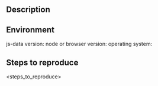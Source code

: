 ## Description

<description>

## Environment

js-data version:
node or browser version:
operating system:

## Steps to reproduce

<!---
It's helpful to have a code example - consider one of these options to quickly provide a 
reproducible example that will help others with this issue:

1) Fork this Plunker https://next.plnkr.co/edit/YmRdhVMRfc1qpm22
2) Use Runkit.com - ie: https://runkit.com/crobinson42/github-com-js-data-js-data-issues-501

Thanks!
-->

<steps_to_reproduce>
